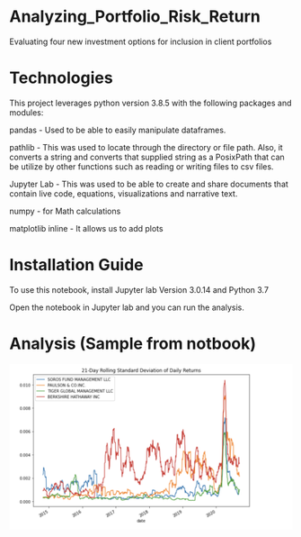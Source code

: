 # Analyzing_Portfolio_Risk_Return

Evaluating four new investment options for inclusion in client portfolios

# Technologies

This project leverages python version 3.8.5 with the following packages and modules:

pandas - Used to be able to easily manipulate dataframes.

pathlib - This was used to locate through the directory or file path. Also, it converts a string and converts that supplied string as a PosixPath that can be utilize by other functions such as reading or writing files to csv files.

Jupyter Lab - This was used to be able to create and share documents that contain live code, equations, visualizations and narrative text.

numpy - for Math calculations

matplotlib inline -  It allows us to add plots 

# Installation Guide

To use this notebook, install Jupyter lab Version 3.0.14 and Python 3.7

Open the notebook in Jupyter lab and you can run the analysis.

# Analysis (Sample from notbook)

![Rolling plot](https://github.com/shangfii/Analyzing_Portfolio_Risk_Return/blob/main/Screen%20Shot%202021-11-05%20at%2010.26.48%20PM.png)
